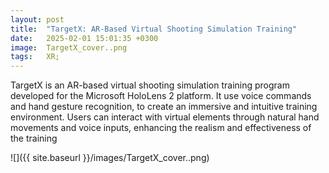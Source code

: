 ```yaml
---
layout: post
title:  "TargetX: AR-Based Virtual Shooting Simulation Training"
date:   2025-02-01 15:01:35 +0300
image:  TargetX_cover..png
tags:   XR;
---
```

TargetX is an AR-based virtual shooting simulation training program developed for the Microsoft HoloLens 2 platform. It use voice commands and hand gesture recognition, to create an immersive and intuitive training environment. Users can interact with virtual elements through natural hand movements and voice inputs, enhancing the realism and effectiveness of the training

![]({{ site.baseurl }}/images/TargetX_cover..png) 

